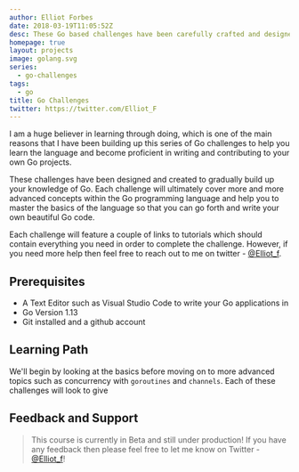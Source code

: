 ```yaml
---
author: Elliot Forbes
date: 2018-03-19T11:05:52Z
desc: These Go based challenges have been carefully crafted and designed to teach you the fundamentals of programming in Go
homepage: true
layout: projects
image: golang.svg
series:
  - go-challenges
tags:
  - go
title: Go Challenges
twitter: https://twitter.com/Elliot_F
---
```


I am a huge believer in learning through doing, which is one of the main reasons that I have been building up this series of Go challenges to help you learn the language and become proficient in writing and contributing to your own Go projects.

These challenges have been designed and created to gradually build up your knowledge of Go. Each challenge will ultimately cover more and more advanced concepts within the Go programming language and help you to master the basics of the language so that you can go forth and write your own beautiful Go code.

Each challenge will feature a couple of links to tutorials which should contain everything you need in order to complete the challenge. However, if you need more help then feel free to reach out to me on twitter - [@Elliot_f](https://twitter.com/elliot_f).

## Prerequisites

* A Text Editor such as Visual Studio Code to write your Go applications in
* Go Version 1.13
* Git installed and a github account

## Learning Path

We'll begin by looking at the basics before moving on to more advanced topics such as concurrency with `goroutines` and `channels`. Each of these challenges will look to give 

## Feedback and Support

> This course is currently in Beta and still under production! If you have any feedback then please feel free to let me know on Twitter - [@Elliot_f](https://twitter.com/elliot_f)! 
